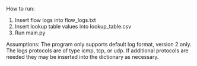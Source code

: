 How to run:
1. Insert flow logs into flow_logs.txt
2. Insert lookup table values into lookup_table.csv
3. Run main.py

Assumptions:
The program only supports default log format, version 2 only.
The logs protocols are of type icmp, tcp, or udp. If additional protocols are needed they may be inserted into the dictionary as necessary.
